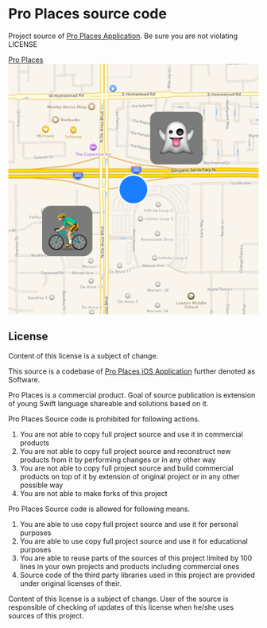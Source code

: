 Pro Places source code
======================

Project source of [Pro Places Application](https://itunes.apple.com/us/app/pro-places/id948166579). Be sure you are not violating LICENSE

[Pro Places ![Pro Places](https://raw.githubusercontent.com/famer/Pro-Places/public/Artwork/Icons/Icon_1024_3.png)](https://itunes.apple.com/us/app/pro-places/id948166579)

License
-------------------

Content of this license is a subject of change.

This source is a codebase of [Pro Places iOS Application](https://itunes.apple.com/us/app/pro-places/id948166579) further denoted as Software.

Pro Places is a commercial product.
Goal of source publication is extension of young Swift language shareable and solutions based on it.

Pro Places Source code is prohibited for following actions.

1. You are not able to copy full project source and use it in commercial products
2. You are not able to copy full project source and reconstruct new products from it by performing changes or in any other way
3. You are not able to copy full project source and build commercial products on top of it by extension of original project or in any other possible way
4. You are not able to make forks of this project

Pro Places Source code is allowed for following means.

1. You are able to use copy full project source and use it for personal purposes
2. You are able to use copy full project source and use it for educational purposes
3. You are able to reuse parts of the sources of this project limited by 100 lines in your own projects and products including commercial ones
4. Source code of the third party libraries used in this project are provided under original licenses of their.

Content of this license is a subject of change. User of the source is responsible of checking of updates of this license when he/she uses sources of this project.

